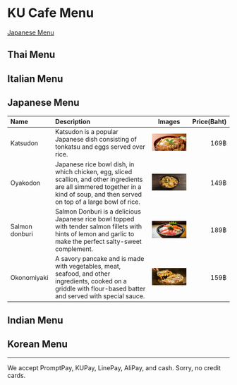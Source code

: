 # KU Cafe Menu

[Japanese Menu](#japanese-menu)

## Thai Menu


## Italian Menu 


## Japanese Menu

|Name    | Description | Images | Price(Baht) |
|:------|:----------|-------------|----:| 
| Katsudon | Katsudon is a popular Japanese dish consisting of tonkatsu and eggs served over rice.   |   ![Katsudon](images/Katsudon.jpeg)  |  169฿|
| Oyakodon | Japanese rice bowl dish, in which chicken, egg, sliced scallion, and other ingredients are all simmered together in a kind of soup, and then served on top of a large bowl of rice.  | ![Oyakodon](images/Oyakodon.jpeg) | 149฿ |
| Salmon donburi | Salmon Donburi is a delicious Japanese rice bowl topped with tender salmon fillets with hints of lemon and garlic to make the perfect salty-sweet complement. | ![Salmon donburi](images/SalmonDonburi.jpeg) | 189฿ |
| Okonomiyaki  | A savory pancake and is made with vegetables, meat, seafood, and other ingredients, cooked on a griddle with flour-based batter and served with special sauce. | ![Okonomiyaki](images/Okonomiyaki.jpeg) | 159฿ |

## Indian Menu


## Korean Menu



---

We accept PromptPay, KUPay, LinePay, AliPay, and cash. Sorry, no credit cards.
